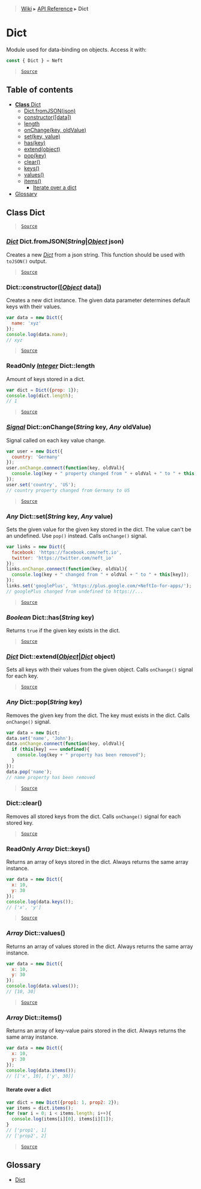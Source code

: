 > [Wiki](Home) ▸ [API Reference](API-Reference) ▸ **Dict**

# Dict

Module used for data-binding on objects.
Access it with:
```javascript
const { Dict } = Neft
```

> [`Source`](/Neft-io/neft/tree/master/src/dict/index.litcoffee#dict)

## Table of contents
  * [**Class** Dict](#class-dict)
    * [Dict.fromJSON(json)](#dict-dictfromjsonstringobject-json)
    * [constructor([data])](#dictconstructorobject-data)
    * [length](#readonly-integer-dictlength)
    * [onChange(key, oldValue)](#signal-dictonchangestring-key-any-oldvalue)
    * [set(key, value)](#any-dictsetstring-key-any-value)
    * [has(key)](#boolean-dicthasstring-key)
    * [extend(object)](#dict-dictextendobjectdict-object)
    * [pop(key)](#any-dictpopstring-key)
    * [clear()](#dictclear)
    * [keys()](#readonly-array-dictkeys)
    * [values()](#array-dictvalues)
    * [items()](#array-dictitems)
      * [Iterate over a dict](#iterate-over-a-dict)
  * [Glossary](#glossary)

## **Class** Dict

> [`Source`](/Neft-io/neft/tree/master/src/dict/index.litcoffee#class-dict)

### [*Dict*](/Neft-io/neft/wiki/Dict-API.md#class-dict) Dict.fromJSON(*String*|[*Object*](/Neft-io/neft/wiki/Utils-API.md#boolean-isobjectany-value) json)

Creates a new [*Dict*](/Neft-io/neft/wiki/Dict-API.md#class-dict) from a json string.
This function should be used with `toJSON()` output.

> [`Source`](/Neft-io/neft/tree/master/src/dict/index.litcoffee#dict-dictfromjsonstringobject-json)

### Dict::constructor([[*Object*](/Neft-io/neft/wiki/Utils-API.md#boolean-isobjectany-value) data])

Creates a new dict instance.
The given data parameter determines default keys with their values.
```javascript
var data = new Dict({
  name: 'xyz'
});
console.log(data.name);
// xyz
```

> [`Source`](/Neft-io/neft/tree/master/src/dict/index.litcoffee#dictconstructorobject-data)

### ReadOnly [*Integer*](/Neft-io/neft/wiki/Utils-API.md#boolean-isintegerany-value) Dict::length

Amount of keys stored in a dict.
```javascript
var dict = Dict({prop: 1});
console.log(dict.length);
// 1
```

> [`Source`](/Neft-io/neft/tree/master/src/dict/index.litcoffee#readonly-integer-dictlength)

### [*Signal*](/Neft-io/neft/wiki/Signal-API.md#class-signal) Dict::onChange(*String* key, *Any* oldValue)

Signal called on each key value change.
```javascript
var user = new Dict({
  country: 'Germany'
});
user.onChange.connect(function(key, oldVal){
  console.log(key + " property changed from " + oldVal + " to " + this[key]);
});
user.set('country', 'US');
// country property changed from Germany to US
```

> [`Source`](/Neft-io/neft/tree/master/src/dict/index.litcoffee#signal-dictonchangestring-key-any-oldvalue)

### *Any* Dict::set(*String* key, *Any* value)

Sets the given value for the given key stored in the dict.
The value can't be an undefined. Use `pop()` instead.
Calls `onChange()` signal.
```javascript
var links = new Dict({
  facebook: 'https://facebook.com/neft.io',
  twitter: 'https://twitter.com/neft_io'
});
links.onChange.connect(function(key, oldVal){
  console.log(key + " changed from " + oldVal + " to " + this[key]);
});
links.set('googlePlus', 'https://plus.google.com/+NeftIo-for-apps/');
// googlePlus changed from undefined to https://...
```

> [`Source`](/Neft-io/neft/tree/master/src/dict/index.litcoffee#any-dictsetstring-key-any-value)

### *Boolean* Dict::has(*String* key)

Returns `true` if the given key exists in the dict.

> [`Source`](/Neft-io/neft/tree/master/src/dict/index.litcoffee#boolean-dicthasstring-key)

### [*Dict*](/Neft-io/neft/wiki/Dict-API.md#class-dict) Dict::extend([*Object*](/Neft-io/neft/wiki/Utils-API.md#boolean-isobjectany-value)|[*Dict*](/Neft-io/neft/wiki/Dict-API.md#class-dict) object)

Sets all keys with their values from the given object.
Calls `onChange()` signal for each key.

> [`Source`](/Neft-io/neft/tree/master/src/dict/index.litcoffee#dict-dictextendobjectdict-object)

### *Any* Dict::pop(*String* key)

Removes the given key from the dict.
The key must exists in the dict.
Calls `onChange()` signal.
```javascript
var data = new Dict;
data.set('name', 'John');
data.onChange.connect(function(key, oldVal){
  if (this[key] === undefined){
    console.log(key + " property has been removed");
  }
});
data.pop('name');
// name property has been removed
```

> [`Source`](/Neft-io/neft/tree/master/src/dict/index.litcoffee#any-dictpopstring-key)

### Dict::clear()

Removes all stored keys from the dict.
Calls `onChange()` signal for each stored key.

> [`Source`](/Neft-io/neft/tree/master/src/dict/index.litcoffee#dictclear)

### ReadOnly *Array* Dict::keys()

Returns an array of keys stored in the dict.
Always returns the same array instance.
```javascript
var data = new Dict({
  x: 10,
  y: 30
});
console.log(data.keys());
// ['x', 'y']
```

> [`Source`](/Neft-io/neft/tree/master/src/dict/index.litcoffee#readonly-array-dictkeys)

### *Array* Dict::values()

Returns an array of values stored in the dict.
Always returns the same array instance.
```javascript
var data = new Dict({
  x: 10,
  y: 30
});
console.log(data.values());
// [10, 30]
```

> [`Source`](/Neft-io/neft/tree/master/src/dict/index.litcoffee#array-dictvalues)

### *Array* Dict::items()

Returns an array of key-value pairs stored in the dict.
Always returns the same array instance.
```javascript
var data = new Dict({
  x: 10,
  y: 30
});
console.log(data.items());
// [['x', 10], ['y', 30]]
```

#### Iterate over a dict

```javascript
var dict = new Dict({prop1: 1, prop2: 2});
var items = dict.items();
for (var i = 0; i < items.length; i++){
  console.log(items[i][0], items[i][1]);
}
// ['prop1', 1]
// ['prop2', 2]
```

> [`Source`](/Neft-io/neft/tree/master/src/dict/index.litcoffee#iterate-over-a-dict)

## Glossary

- [Dict](#class-dict)

